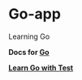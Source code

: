 # Go-app
Learning Go

**Docs for [Go](https://github.com/golang/go/wiki)**

**[Learn Go with Test](https://github.com/quii/learn-go-with-tests/)**

